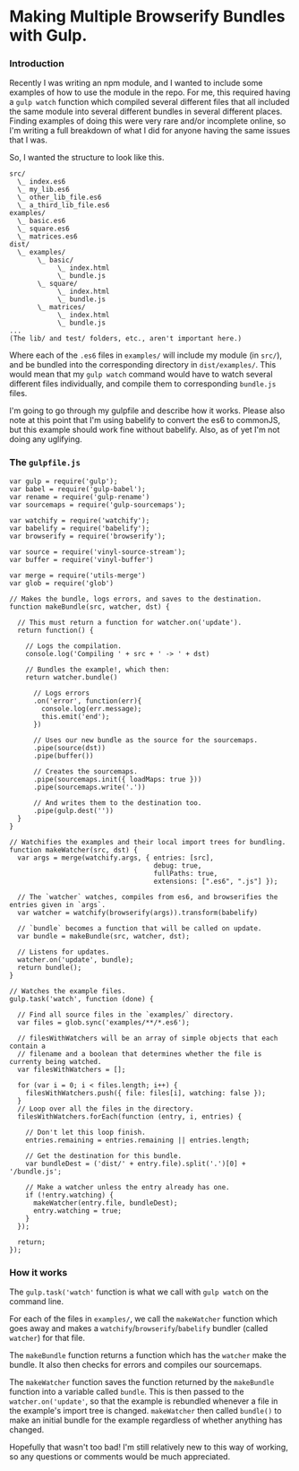 # Making Multiple Browserify Bundles with Gulp.

### Introduction

Recently I was writing an npm module, and I wanted to include some examples of how to use the module in the repo. For me, this required having a `gulp watch` function which compiled several different files that all included the same module into several different bundles in several different places. Finding examples of doing this were very rare and/or incomplete online, so I'm writing a full breakdown of what I did for anyone having the same issues that I was.

So, I wanted the structure to look like this.

```
src/
  \_ index.es6
  \_ my_lib.es6
  \_ other_lib_file.es6
  \_ a_third_lib_file.es6
examples/
  \_ basic.es6
  \_ square.es6
  \_ matrices.es6
dist/
  \_ examples/
       \_ basic/
            \_ index.html
            \_ bundle.js
       \_ square/
            \_ index.html
            \_ bundle.js
       \_ matrices/
            \_ index.html
            \_ bundle.js
...
(The lib/ and test/ folders, etc., aren't important here.)
```

Where each of the `.es6` files  in `examples/` will include my module (in `src/`), and be bundled into the corresponding directory in `dist/examples/`. This would mean that my `gulp watch` command would have to watch several different files individually, and compile them to corresponding `bundle.js` files.

I'm going to go through my gulpfile and describe how it works. Please also note at this point that I'm using babelify to convert the es6 to commonJS, but this example should work fine without babelify. Also, as of yet I'm not doing any uglifying.

### The `gulpfile.js`

```
var gulp = require('gulp');
var babel = require('gulp-babel');
var rename = require('gulp-rename')
var sourcemaps = require('gulp-sourcemaps');

var watchify = require('watchify');
var babelify = require('babelify');
var browserify = require('browserify');

var source = require('vinyl-source-stream');
var buffer = require('vinyl-buffer')

var merge = require('utils-merge')
var glob = require('glob')

// Makes the bundle, logs errors, and saves to the destination.
function makeBundle(src, watcher, dst) {

  // This must return a function for watcher.on('update').
  return function() {

    // Logs the compilation.
    console.log('Compiling ' + src + ' -> ' + dst)

    // Bundles the example!, which then:
    return watcher.bundle()

      // Logs errors
      .on('error', function(err){
        console.log(err.message);
        this.emit('end');
      })

      // Uses our new bundle as the source for the sourcemaps.
      .pipe(source(dst))
      .pipe(buffer())

      // Creates the sourcemaps.
      .pipe(sourcemaps.init({ loadMaps: true }))
      .pipe(sourcemaps.write('.'))

      // And writes them to the destination too.
      .pipe(gulp.dest(''))
  }
}

// Watchifies the examples and their local import trees for bundling.
function makeWatcher(src, dst) {
  var args = merge(watchify.args, { entries: [src],
                                    debug: true,
                                    fullPaths: true,
                                    extensions: [".es6", ".js"] });

  // The `watcher` watches, compiles from es6, and browserifies the entries given in `args`.
  var watcher = watchify(browserify(args)).transform(babelify)

  // `bundle` becomes a function that will be called on update.
  var bundle = makeBundle(src, watcher, dst);

  // Listens for updates.
  watcher.on('update', bundle);
  return bundle();
}

// Watches the example files.
gulp.task('watch', function (done) {

  // Find all source files in the `examples/` directory.
  var files = glob.sync('examples/**/*.es6');

  // filesWithWatchers will be an array of simple objects that each contain a
  // filename and a boolean that determines whether the file is currenty being watched.
  var filesWithWatchers = [];

  for (var i = 0; i < files.length; i++) {
    filesWithWatchers.push({ file: files[i], watching: false });
  }
  // Loop over all the files in the directory.
  filesWithWatchers.forEach(function (entry, i, entries) {

    // Don't let this loop finish.
    entries.remaining = entries.remaining || entries.length;

    // Get the destination for this bundle.
    var bundleDest = ('dist/' + entry.file).split('.')[0] + '/bundle.js';

    // Make a watcher unless the entry already has one.
    if (!entry.watching) {
      makeWatcher(entry.file, bundleDest);
      entry.watching = true;
    }
  });

  return;
});
```

### How it works

The `gulp.task('watch'` function is what we call with `gulp watch` on the command line.

For each of the files in `examples/`, we call the `makeWatcher` function which goes away and makes a `watchify`/`browserify`/`babelify` bundler (called `watcher`) for that file.

The `makeBundle` function returns a function which has the `watcher` make the bundle. It also then checks for errors and compiles our sourcemaps.

The `makeWatcher` function saves the function returned by the `makeBundle` function into a variable called `bundle`. This is then passed to the `watcher.on('update'`, so that the example is rebundled whenever a file in the example's import tree is changed. `makeWatcher` then called `bundle()` to make an initial bundle for the example regardless of whether anything has changed.

Hopefully that wasn't too bad! I'm still relatively new to this way of working, so any questions or comments would be much appreciated.